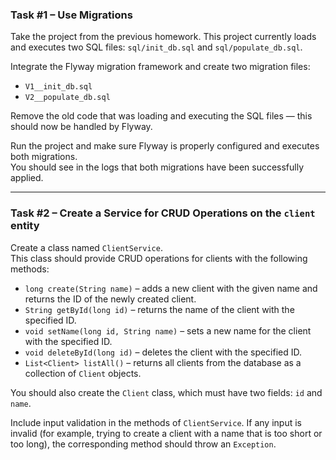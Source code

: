 ### Task #1 – Use Migrations

Take the project from the previous homework. This project currently loads and executes two SQL files: `sql/init_db.sql` and `sql/populate_db.sql`.

Integrate the Flyway migration framework and create two migration files:
- `V1__init_db.sql`
- `V2__populate_db.sql`

Remove the old code that was loading and executing the SQL files — this should now be handled by Flyway.

Run the project and make sure Flyway is properly configured and executes both migrations.  
You should see in the logs that both migrations have been successfully applied.

---

### Task #2 – Create a Service for CRUD Operations on the `client` entity

Create a class named `ClientService`.  
This class should provide CRUD operations for clients with the following methods:

- `long create(String name)` – adds a new client with the given name and returns the ID of the newly created client.
- `String getById(long id)` – returns the name of the client with the specified ID.
- `void setName(long id, String name)` – sets a new name for the client with the specified ID.
- `void deleteById(long id)` – deletes the client with the specified ID.
- `List<Client> listAll()` – returns all clients from the database as a collection of `Client` objects.

You should also create the `Client` class, which must have two fields: `id` and `name`.

Include input validation in the methods of `ClientService`. If any input is invalid (for example, trying to create a client with a name that is too short or too long), the corresponding method should throw an `Exception`.